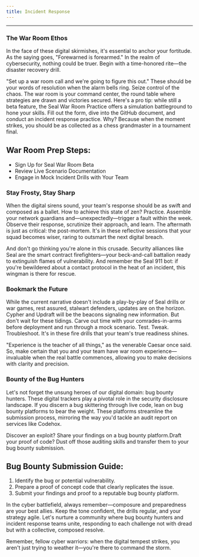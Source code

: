 ```yaml
---
title: Incident Response
---
```


---

### The War Room Ethos

In the face of these digital skirmishes, it's essential to anchor your fortitude. As the saying goes, "Forewarned is forearmed." In the realm of cybersecurity, nothing could be truer. Begin with a time-honored rite—the disaster recovery drill.

"Set up a war room call and we're going to figure this out." These should be your words of resolution when the alarm bells ring. Seize control of the chaos. The war room is your command center, the round table where strategies are drawn and victories secured. Here's a pro tip: while still a beta feature, the Seal War Room Practice offers a simulation battleground to hone your skills. Fill out the form, dive into the GitHub document, and conduct an incident response practice. Why? Because when the moment strikes, you should be as collected as a chess grandmaster in a tournament final.

## War Room Prep Steps:

- Sign Up for Seal War Room Beta
- Review Live Scenario Documentation
- Engage in Mock Incident Drills with Your Team

### Stay Frosty, Stay Sharp

When the digital sirens sound, your team's response should be as swift and composed as a ballet. How to achieve this state of zen? Practice. Assemble your network guardians and—unexpectedly—trigger a fault within the week. Observe their response, scrutinize their approach, and learn. The aftermath is just as critical: the post-mortem. It's in these reflective sessions that your squad becomes wiser, raring to outsmart the next digital breach.

And don't go thinking you're alone in this crusade. Security alliances like Seal are the smart contract firefighters—your beck-and-call battalion ready to extinguish flames of vulnerability. And remember the Seal 911 bot: if you're bewildered about a contact protocol in the heat of an incident, this wingman is there for rescue.

### Bookmark the Future

While the current narrative doesn't include a play-by-play of Seal drills or war games, rest assured, stalwart defenders, updates are on the horizon. Cypher and Updraft will be the beacons signaling new information. But don't wait for these tidings. Carve out time with your comrades-in-arms before deployment and run through a mock scenario. Test. Tweak. Troubleshoot. It's in these fire drills that your team's true readiness shines.

"Experience is the teacher of all things," as the venerable Caesar once said. So, make certain that you and your team have war room experience—invaluable when the real battle commences, allowing you to make decisions with clarity and precision.

### Bounty of the Bug Hunters

Let's not forget the unsung heroes of our digital domain: bug bounty hunters. These digital trackers play a pivotal role in the security disclosure landscape. If you discern a bug skittering through live code, lean on bug bounty platforms to bear the weight. These platforms streamline the submission process, mirroring the way you'd tackle an audit report on services like Codehox.

Discover an exploit? Share your findings on a bug bounty platform.Draft your proof of code? Dust off those auditing skills and transfer them to your bug bounty submission.

## Bug Bounty Submission Guide:

1. Identify the bug or potential vulnerability.
2. Prepare a proof of concept code that clearly replicates the issue.
3. Submit your findings and proof to a reputable bug bounty platform.

In the cyber battlefield, always remember—composure and preparedness are your best allies. Keep the tone confident, the drills regular, and your strategy agile. Let's nurture a community where bug bounty hunters and incident response teams unite, responding to each challenge not with dread but with a collective, composed resolve.

Remember, fellow cyber warriors: when the digital tempest strikes, you aren't just trying to weather it—you're there to command the storm.
